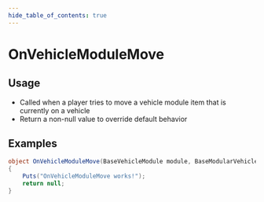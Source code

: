 ```yaml
---
hide_table_of_contents: true
---
```


# OnVehicleModuleMove

## Usage

* Called when a player tries to move a vehicle module item that is currently on a vehicle
* Return a non-null value to override default behavior

## Examples

```csharp title=""
object OnVehicleModuleMove(BaseVehicleModule module, BaseModularVehicle vehicle, BasePlayer player)
{
    Puts("OnVehicleModuleMove works!");
    return null;
}
```
